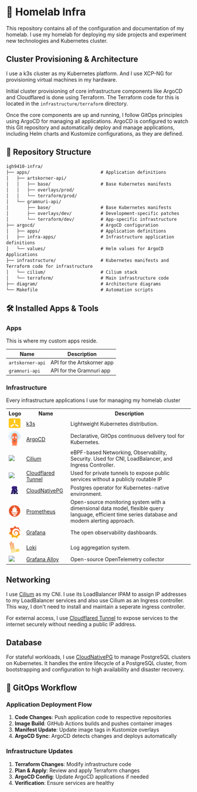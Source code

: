 # 🔬 Homelab Infra

This repository contains all of the configuration and documentation of my homelab.
I use my homelab for deploying my side projects and experiment new technologies and Kubernetes cluster.

## Cluster Provisioning & Architecture

I use a k3s cluster as my Kubernetes platform. And I use XCP-NG for provisioning virtual machines in my hardware.

Initial cluster provisioning of core infrastructure components like ArgoCD and Cloudflared is done using Terraform. The Terraform code for this is located in the `infrastructure/terraform` directory.

Once the core components are up and running, I follow GitOps principles using ArgoCD for managing all applications. ArgoCD is configured to watch this Git repository and automatically deploy and manage applications, including Helm charts and Kustomize configurations, as they are defined.

## 📁 Repository Structure

```
igh9410-infra/
├── apps/                           # Application definitions
│   ├── artskorner-api/
│   │   ├── base/                   # Base Kubernetes manifests
│   │   ├── overlays/prod/
│   │   └── terraform/prod/
│   └── gramnuri-api/
│       ├── base/                   # Base Kubernetes manifests
│       ├── overlays/dev/           # Development-specific patches
│       └── terraform/dev/          # App-specific infrastructure
├── argocd/                         # ArgoCD configuration
│   ├── apps/                       # Application definitions
│   ├── infra-apps/                 # Infrastructure application definitions
│   └── values/                     # Helm values for ArgoCD Applications
├── infrastructure/                 # Kubernetes manifests and Terraform code for infrastructure
│   └── cilium/                     # Cilium stack
│   └── terraform/                  # Main infrastructure code
├── diagram/                        # Architecture diagrams
└── Makefile                        # Automation scripts
```

## 🛠️ Installed Apps & Tools

### Apps

This is where my custom apps reside.

| Name             | Description                |
| ---------------- | -------------------------- |
| `artskorner-api` | API for the Artskorner app |
| `gramnuri-api`   | API for the Gramnuri app   |

### Infrastructure

Every infrastructure applications I use for managing my homelab cluster

<table>
    <tr>
        <th>Logo</th>
        <th>Name</th>
        <th>Description</th>
    </tr>
    <tr>
        <td><img width="32" src="https://raw.githubusercontent.com/cncf/artwork/master/projects/k3s/icon/color/k3s-icon-color.svg"></td>
        <td><a href="https://k3s.io/">k3s</a></td>
        <td>Lightweight Kubernetes distribution.</td>
    </tr>
    <tr>
        <td><img width="32" src="https://raw.githubusercontent.com/cncf/artwork/main/projects/argo/icon/color/argo-icon-color.svg"></td>
        <td><a href="https://argo-cd.readthedocs.io/">ArgoCD</a></td>
        <td>Declarative, GitOps continuous delivery tool for Kubernetes.</td>
    </tr>
    <tr>
        <td><img width="32" src="https://github.com/cncf/artwork/blob/main/projects/cilium/icon/color/cilium_icon-color.png?raw=true"></td>
        <td><a href="https://cilium.io/">Cilium</a></td>
        <td>eBPF-based Networking, Observability, Security. Used for CNI, LoadBalancer, and Ingress Controller.</td>
    </tr>
    <tr>
        <td><img width="32" src="https://cdn.brandfetch.io/idJ3Cg8ymG/theme/dark/logo.svg?c=1bxid64Mup7aczewSAYMX&t=1667589504295"></td>
        <td><a href="https://www.cloudflare.com/products/tunnel/">Cloudflared Tunnel</a></td>
        <td>Used for private tunnels to expose public services without a publicly routable IP</td>
    </tr>
    <tr>
        <td><img width="32" src="https://github.com/cncf/artwork/blob/main/projects/cloudnativepg/icon/color/cloudnativepg-icon-color.png?raw=true"></td>
        <td><a href="https://cloudnative-pg.io/">CloudNativePG</a></td>
        <td>Postgres operator for Kubernetes-native environment.</td>
    </tr>
    <tr>
        <td><img width="32" src="https://raw.githubusercontent.com/cncf/artwork/main/projects/prometheus/icon/color/prometheus-icon-color.svg"></td>
        <td><a href="https://prometheus.io/">Prometheus</a></td>
        <td>Open-source monitoring system with a dimensional data model, flexible query language, efficient time series database and modern alerting approach.</td>
    </tr>
    <tr>
        <td><img width="32" src="https://raw.githubusercontent.com/grafana/grafana/main/public/img/grafana_icon.svg"></td>
        <td><a href="https://grafana.com/">Grafana</a></td>
        <td>The open observability dashboards.</td>
    </tr>
    <tr>
        <td><img width="32" src="https://raw.githubusercontent.com/grafana/loki/main/docs/sources/logo.png"></td>
        <td><a href="https://grafana.com/oss/loki/">Loki</a></td>
        <td>Log aggregation system.</td>
    </tr>
    <tr>
        <td><img width="32" src="https://grafana.com/media/oss/alloy/alloy-logo.svg"></td>
        <td><a href="https://grafana.com/oss/alloy/">Grafana Alloy</a></td>
        <td>Open-source OpenTelemetry collector</td>
    </tr>
</table>

## Networking

I use [Cilium](https://cilium.io/) as my CNI. I use its LoadBalancer IPAM to assign IP addresses to my LoadBalancer services and also use Cilium as an Ingress controller. This way, I don't need to install and maintain a seperate ingress controller.

For external access, I use [Cloudflared Tunnel](https://www.cloudflare.com/products/tunnel/) to expose services to the internet securely without needing a public IP address.

## Database

For stateful workloads, I use [CloudNativePG](https://cloudnative-pg.io/) to manage PostgreSQL clusters on Kubernetes. It handles the entire lifecycle of a PostgreSQL cluster, from bootstrapping and configuration to high availability and disaster recovery.

## 🔄 GitOps Workflow

### Application Deployment Flow

1. **Code Changes**: Push application code to respective repositories
2. **Image Build**: GitHub Actions builds and pushes container images
3. **Manifest Update**: Update image tags in Kustomize overlays
4. **ArgoCD Sync**: ArgoCD detects changes and deploys automatically

### Infrastructure Updates

1. **Terraform Changes**: Modify infrastructure code
2. **Plan & Apply**: Review and apply Terraform changes
3. **ArgoCD Config**: Update ArgoCD applications if needed
4. **Verification**: Ensure services are healthy
